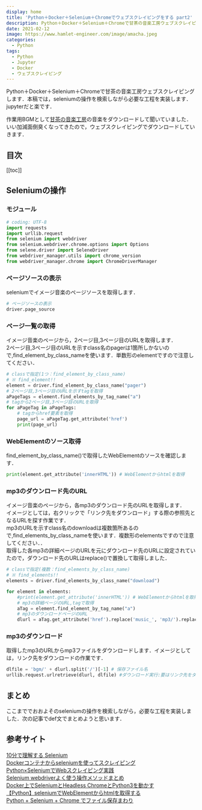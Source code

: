 ```yaml
---
display: home
title: 'Python＋Docker＋Selenium＋Chromeでウェブスクレイピングをする part2'
description: Python＋Docker＋Selenium＋Chromeで甘茶の音楽工房ウェブスクレイピングします．本稿では，seleniumの操作を検索しながら必要な工程を実装します．
date: 2021-02-12
image: https://www.hamlet-engineer.com/image/amacha.jpeg
categories: 
  - Python
tags:
  - Python
  - Jupyter
  - Docker
  - ウェブスクレイピング
---
```

Python＋Docker＋Selenium＋Chromeで甘茶の音楽工房ウェブスクレイピングします．本稿では，seleniumの操作を検索しながら必要な工程を実装します．jupyterだと楽です．<br>
<!-- more -->

作業用BGMとして[甘茶の音楽工房](https://amachamusic.chagasi.com/image_kurai.html)の音楽をダウンロードして聞いていました．いい加減面倒臭くなってきたので，ウェブスクレイピングでダウンロードしていきます．<br>


## 目次
[[toc]]

## Seleniumの操作
### モジュール
```python
# coding: UTF-8
import requests
import urllib.request
from selenium import webdriver
from selenium.webdriver.chrome.options import Options
from selene.driver import SeleneDriver
from webdriver_manager.utils import chrome_version
from webdriver_manager.chrome import ChromeDriverManager
```

### ページソースの表示
seleniumでイメージ音楽のページソースを取得します．
```python
# ページソースの表示
driver.page_source
```

### ページ一覧の取得
イメージ音楽のページから，2ページ目,3ページ目のURLを取得します．<br>
2ページ目,3ページ目のURLを示すclass名のpagerは1箇所しかないので,find_element_by_class_nameを使います．単数形のelementですので注意してください．
```python
# classで指定(1つ：find_element_by_class_name)
# ※ find_element!!
element = driver.find_element_by_class_name("pager")
# 2ページ目,3ページ目のURLを示すtagを取得
aPageTags = element.find_elements_by_tag_name("a")
# tagから2ページ目,3ページ目のURLを取得
for aPageTag in aPageTags:
    # tagからhref要素を取得
    page_url = aPageTag.get_attribute('href')
    print(page_url)
```

### WebElementのソース取得
find_element_by_class_name()で取得したWebElementのソースを確認します．
```python
print(element.get_attribute('innerHTML')) # WebElementからhtmlを取得
```

### mp3のダウンロード先のURL
イメージ音楽のページから，各mp3のダウンロード先のURLを取得します．<br>
イメージとしては，右クリックで「リンク先をダウンロード」する際の参照先となるURLを探す作業です．<br>
mp3のURLを示すclass名のdownloadは複数箇所あるので,find_elements_by_class_nameを使います．複数形のelementsですので注意してください．．<br>
取得した各mp3の詳細ページのURLを元にダウンロード先のURLに設定されていたので，ダウンロード先のURLはreplace()で置換して取得しました．

```python
# classで指定(複数：find_elements_by_class_name)
# ※ find_elements!!
elements = driver.find_elements_by_class_name("download")

for element in elements:
    #print(element.get_attribute('innerHTML')) # WebElementからhtmlを取得
    # mp3の詳細ページのURL,tagで取得
    aTag = element.find_element_by_tag_name("a")
    # mp3のダウンロードページのURL
    dlurl = aTag.get_attribute('href').replace('music_', 'mp3/').replace('.html', '.mp3')
```

### mp3のダウンロード
取得したmp3のURLからmp3ファイルをダウンロードします．イメージとしては，リンク先をダウンロードの作業です．
```python
dlfile = 'bgm/' + dlurl.split('/')[-1] # 保存ファイル名
urllib.request.urlretrieve(dlurl, dlfile) #ダウンロード実行:要はリンク先をダウンロード
```
## まとめ
ここまででおおよそのseleniumの操作を検索しながら，必要な工程を実装しました．次の記事でdef文でまとめようと思います．


## 参考サイト
[10分で理解する Selenium](https://qiita.com/Chanmoro/items/9a3c86bb465c1cce738a)<br>
[Dockerコンテナからseleniumを使ってスクレイピング](https://qiita.com/kei0919/items/f6f696169c92c936374c)<br>
[Python×SeleniumでWebスクレイピング実践](https://qiita.com/maroKanatani/items/e52984f37cc5474ccd98)<br>
[Selenium webdriverよく使う操作メソッドまとめ](https://qiita.com/mochio/items/dc9935ee607895420186)<br>
[Docker上でSeleniumとHeadless ChromeとPython3を動かす](https://qiita.com/sikkim/items/447b72e6ec45849058cd)<br>
[【Python】seleniumでWebElementからhtmlを取得する](https://engineeeer.com/python-selenium-webelement-get-html/)<br>
[Python + Selenium + Chrome でファイル保存まわり](https://qiita.com/memakura/items/f80d2e2c59514cfc14c9)


<ClientOnly>
  <CallInArticleAdsense />
</ClientOnly>